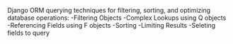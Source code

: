 
Django ORM querying techniques for filtering, sorting, and optimizing database operations:
    -Filtering Objects
    -Complex Lookups using Q objects
    -Referencing Fields using F objects
    -Sorting 
    -Limiting Results
    -Seleting fields to query 